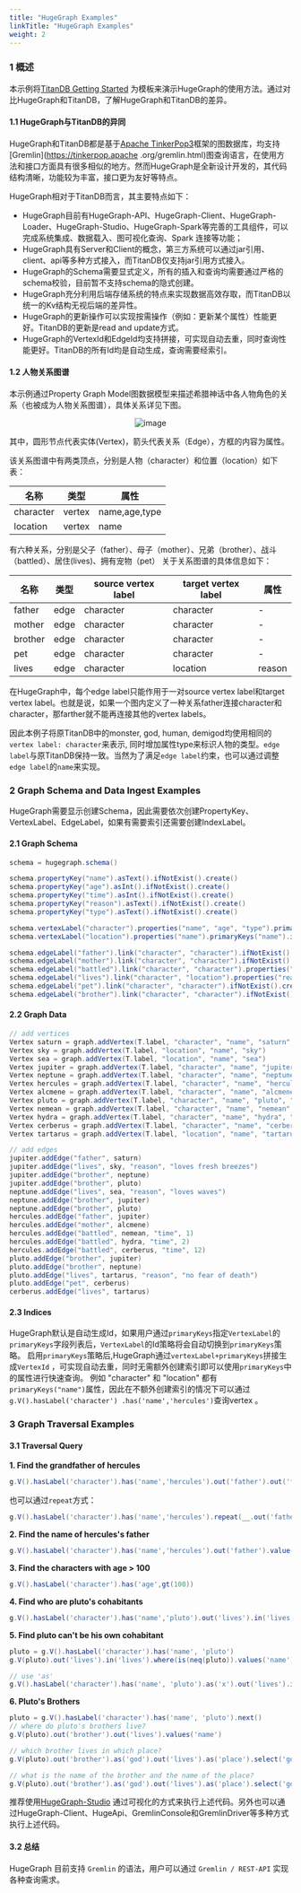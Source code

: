```yaml
---
title: "HugeGraph Examples"
linkTitle: "HugeGraph Examples"
weight: 2
---
```


### 1 概述

本示例将[TitanDB Getting Started](http://s3.thinkaurelius.com/docs/titan/1.0.0/getting-started.html) 为模板来演示HugeGraph的使用方法。通过对比HugeGraph和TitanDB，了解HugeGraph和TitanDB的差异。

#### 1.1 HugeGraph与TitanDB的异同

HugeGraph和TitanDB都是基于[Apache TinkerPop3](https://tinkerpop.apache.org)框架的图数据库，均支持[Gremlin](https://tinkerpop.apache
.org/gremlin.html)图查询语言，在使用方法和接口方面具有很多相似的地方。然而HugeGraph是全新设计开发的，其代码结构清晰，功能较为丰富，接口更为友好等特点。

HugeGraph相对于TitanDB而言，其主要特点如下：

- HugeGraph目前有HugeGraph-API、HugeGraph-Client、HugeGraph-Loader、HugeGraph-Studio、HugeGraph-Spark等完善的工具组件，可以完成系统集成、数据载入、图可视化查询、Spark 连接等功能；
- HugeGraph具有Server和Client的概念，第三方系统可以通过jar引用、client、api等多种方式接入，而TitanDB仅支持jar引用方式接入。
- HugeGraph的Schema需要显式定义，所有的插入和查询均需要通过严格的schema校验，目前暂不支持schema的隐式创建。
- HugeGraph充分利用后端存储系统的特点来实现数据高效存取，而TitanDB以统一的Kv结构无视后端的差异性。
- HugeGraph的更新操作可以实现按需操作（例如：更新某个属性）性能更好。TitanDB的更新是read and update方式。
- HugeGraph的VertexId和EdgeId均支持拼接，可实现自动去重，同时查询性能更好。TitanDB的所有Id均是自动生成，查询需要经索引。

#### 1.2 人物关系图谱

本示例通过Property Graph Model图数据模型来描述希腊神话中各人物角色的关系（也被成为人物关系图谱），具体关系详见下图。

<div style="text-align: center;">
  <img src="/docs/images/graph-of-gods.png" alt="image">
</div>


其中，圆形节点代表实体(Vertex)，箭头代表关系（Edge），方框的内容为属性。

该关系图谱中有两类顶点，分别是人物（character）和位置（location）如下表：

| 名称        | 类型     | 属性            |
|-----------|--------|---------------|
| character | vertex | name,age,type |
| location  | vertex | name          |

有六种关系，分别是父子（father）、母子（mother）、兄弟（brother）、战斗（battled）、居住(lives)、拥有宠物（pet） 关于关系图谱的具体信息如下：

| 名称      | 类型   | source vertex label | target vertex label | 属性     |
|---------|------|---------------------|---------------------|--------|
| father  | edge | character           | character           | -      |
| mother  | edge | character           | character           | -      |
| brother | edge | character           | character           | -      |
| pet     | edge | character           | character           | -      |
| lives   | edge | character           | location            | reason |

在HugeGraph中，每个edge label只能作用于一对source vertex label和target vertex label。也就是说，如果一个图内定义了一种关系father连接character和character，那farther就不能再连接其他的vertex labels。

因此本例子将原TitanDB中的monster, god, human, demigod均使用相同的`vertex label: character`来表示, 同时增加属性type来标识人物的类型。`edge label`与原TitanDB保持一致。当然为了满足`edge label`约束，也可以通过调整`edge label`的`name`来实现。

### 2 Graph Schema and Data Ingest Examples

HugeGraph需要显示创建Schema，因此需要依次创建PropertyKey、VertexLabel、EdgeLabel，如果有需要索引还需要创建IndexLabel。

#### 2.1 Graph Schema

```groovy
schema = hugegraph.schema()

schema.propertyKey("name").asText().ifNotExist().create()
schema.propertyKey("age").asInt().ifNotExist().create()
schema.propertyKey("time").asInt().ifNotExist().create()
schema.propertyKey("reason").asText().ifNotExist().create()
schema.propertyKey("type").asText().ifNotExist().create()

schema.vertexLabel("character").properties("name", "age", "type").primaryKeys("name").nullableKeys("age").ifNotExist().create()
schema.vertexLabel("location").properties("name").primaryKeys("name").ifNotExist().create()

schema.edgeLabel("father").link("character", "character").ifNotExist().create()
schema.edgeLabel("mother").link("character", "character").ifNotExist().create()
schema.edgeLabel("battled").link("character", "character").properties("time").ifNotExist().create()
schema.edgeLabel("lives").link("character", "location").properties("reason").nullableKeys("reason").ifNotExist().create()
schema.edgeLabel("pet").link("character", "character").ifNotExist().create()
schema.edgeLabel("brother").link("character", "character").ifNotExist().create()
```

#### 2.2 Graph Data

```groovy
// add vertices
Vertex saturn = graph.addVertex(T.label, "character", "name", "saturn", "age", 10000, "type", "titan")
Vertex sky = graph.addVertex(T.label, "location", "name", "sky")
Vertex sea = graph.addVertex(T.label, "location", "name", "sea")
Vertex jupiter = graph.addVertex(T.label, "character", "name", "jupiter", "age", 5000, "type", "god")
Vertex neptune = graph.addVertex(T.label, "character", "name", "neptune", "age", 4500, "type", "god")
Vertex hercules = graph.addVertex(T.label, "character", "name", "hercules", "age", 30, "type", "demigod")
Vertex alcmene = graph.addVertex(T.label, "character", "name", "alcmene", "age", 45, "type", "human")
Vertex pluto = graph.addVertex(T.label, "character", "name", "pluto", "age", 4000, "type", "god")
Vertex nemean = graph.addVertex(T.label, "character", "name", "nemean", "type", "monster")
Vertex hydra = graph.addVertex(T.label, "character", "name", "hydra", "type", "monster")
Vertex cerberus = graph.addVertex(T.label, "character", "name", "cerberus", "type", "monster")
Vertex tartarus = graph.addVertex(T.label, "location", "name", "tartarus")

// add edges
jupiter.addEdge("father", saturn)
jupiter.addEdge("lives", sky, "reason", "loves fresh breezes")
jupiter.addEdge("brother", neptune)
jupiter.addEdge("brother", pluto)
neptune.addEdge("lives", sea, "reason", "loves waves")
neptune.addEdge("brother", jupiter)
neptune.addEdge("brother", pluto)
hercules.addEdge("father", jupiter)
hercules.addEdge("mother", alcmene)
hercules.addEdge("battled", nemean, "time", 1)
hercules.addEdge("battled", hydra, "time", 2)
hercules.addEdge("battled", cerberus, "time", 12)
pluto.addEdge("brother", jupiter)
pluto.addEdge("brother", neptune)
pluto.addEdge("lives", tartarus, "reason", "no fear of death")
pluto.addEdge("pet", cerberus)
cerberus.addEdge("lives", tartarus)
```

#### 2.3 Indices

HugeGraph默认是自动生成Id，如果用户通过`primaryKeys`指定`VertexLabel`的`primaryKeys`字段列表后，`VertexLabel`的Id策略将会自动切换到`primaryKeys`策略。 启用`primaryKeys`策略后,HugeGraph通过`vertexLabel+primaryKeys`拼接生成`VertexId` ，可实现自动去重，同时无需额外创建索引即可以使用`primaryKeys`中的属性进行快速查询。 例如 "character" 和 "location" 都有`primaryKeys("name")`属性，因此在不额外创建索引的情况下可以通过`g.V().hasLabel('character') .has('name','hercules')`查询vertex 。

### 3 Graph Traversal Examples

#### 3.1 Traversal Query

**1\. Find the grandfather of hercules**

```groovy
g.V().hasLabel('character').has('name','hercules').out('father').out('father')
```

也可以通过`repeat`方式：

```groovy
g.V().hasLabel('character').has('name','hercules').repeat(__.out('father')).times(2)
```

**2\. Find the name of hercules's father**

```groovy
g.V().hasLabel('character').has('name','hercules').out('father').value('name')
```

**3\. Find the characters with age > 100**

```groovy
g.V().hasLabel('character').has('age',gt(100))
```

**4\. Find who are pluto's cohabitants**

```groovy
g.V().hasLabel('character').has('name','pluto').out('lives').in('lives').values('name')
```

**5\. Find pluto can't be his own cohabitant**

```groovy
pluto = g.V().hasLabel('character').has('name', 'pluto')
g.V(pluto).out('lives').in('lives').where(is(neq(pluto)).values('name')

// use 'as'
g.V().hasLabel('character').has('name', 'pluto').as('x').out('lives').in('lives').where(neq('x')).values('name')
```

**6\. Pluto's Brothers**

```groovy
pluto = g.V().hasLabel('character').has('name', 'pluto').next()
// where do pluto's brothers live?
g.V(pluto).out('brother').out('lives').values('name')

// which brother lives in which place?
g.V(pluto).out('brother').as('god').out('lives').as('place').select('god','place')

// what is the name of the brother and the name of the place?
g.V(pluto).out('brother').as('god').out('lives').as('place').select('god','place').by('name')
```

推荐使用[HugeGraph-Studio](/docs/quickstart/hugegraph-studio) 通过可视化的方式来执行上述代码。另外也可以通过HugeGraph-Client、HugeApi、GremlinConsole和GremlinDriver等多种方式执行上述代码。

#### 3.2 总结

HugeGraph 目前支持 `Gremlin` 的语法，用户可以通过 `Gremlin / REST-API` 实现各种查询需求。
